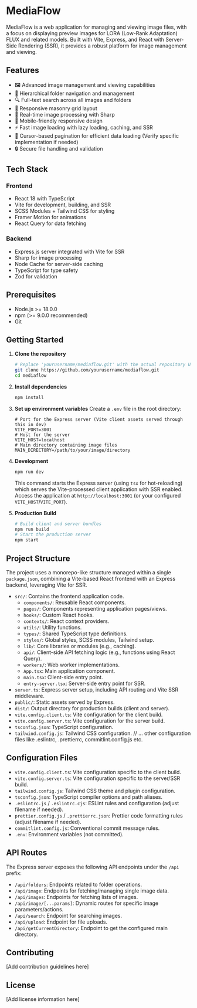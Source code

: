 # MediaFlow

MediaFlow is a web application for managing and viewing image files, with a focus on displaying preview images for LORA (Low-Rank Adaptation) FLUX and related models. Built with Vite, Express, and React with Server-Side Rendering (SSR), it provides a robust platform for image management and viewing.

## Features

- 🖼️ Advanced image management and viewing capabilities
- 📁 Hierarchical folder navigation and management
- 🔍 Full-text search across all images and folders
- 🎨 Responsive masonry grid layout
- 🔄 Real-time image processing with Sharp
- 📱 Mobile-friendly responsive design
- ⚡ Fast image loading with lazy loading, caching, and SSR
- 🎯 Cursor-based pagination for efficient data loading (Verify specific implementation if needed)
- 🔒 Secure file handling and validation

## Tech Stack

### Frontend

- React 18 with TypeScript
- Vite for development, building, and SSR
- SCSS Modules + Tailwind CSS for styling
- Framer Motion for animations
- React Query for data fetching

### Backend

- Express.js server integrated with Vite for SSR
- Sharp for image processing
- Node Cache for server-side caching
- TypeScript for type safety
- Zod for validation

## Prerequisites

- Node.js >= 18.0.0
- npm (>= 9.0.0 recommended)
- Git

## Getting Started

1. **Clone the repository**

   ```bash
   # Replace 'yourusername/mediaflow.git' with the actual repository URL if different
   git clone https://github.com/yourusername/mediaflow.git
   cd mediaflow
   ```

2. **Install dependencies**

   ```bash
   npm install
   ```

3. **Set up environment variables**
   Create a `.env` file in the root directory:

   ```env
   # Port for the Express server (Vite client assets served through this in dev)
   VITE_PORT=3001
   # Host for the server
   VITE_HOST=localhost
   # Main directory containing image files
   MAIN_DIRECTORY=/path/to/your/image/directory
   ```

4. **Development**

   ```bash
   npm run dev
   ```

   This command starts the Express server (using `tsx` for hot-reloading) which serves the Vite-processed client application with SSR enabled. Access the application at `http://localhost:3001` (or your configured `VITE_HOST`/`VITE_PORT`).

5. **Production Build**
   ```bash
   # Build client and server bundles
   npm run build
   # Start the production server
   npm start
   ```

## Project Structure

The project uses a monorepo-like structure managed within a single `package.json`, combining a Vite-based React frontend with an Express backend, leveraging Vite for SSR.

- `src/`: Contains the frontend application code.
  - `components/`: Reusable React components.
  - `pages/`: Components representing application pages/views.
  - `hooks/`: Custom React hooks.
  - `contexts/`: React context providers.
  - `utils/`: Utility functions.
  - `types/`: Shared TypeScript type definitions.
  - `styles/`: Global styles, SCSS modules, Tailwind setup.
  - `lib/`: Core libraries or modules (e.g., caching).
  - `api/`: Client-side API fetching logic (e.g., functions using React Query).
  - `workers/`: Web worker implementations.
  - `App.tsx`: Main application component.
  - `main.tsx`: Client-side entry point.
  - `entry-server.tsx`: Server-side entry point for SSR.
- `server.ts`: Express server setup, including API routing and Vite SSR middleware.
- `public/`: Static assets served by Express.
- `dist/`: Output directory for production builds (client and server).
- `vite.config.client.ts`: Vite configuration for the client build.
- `vite.config.server.ts`: Vite configuration for the server build.
- `tsconfig.json`: TypeScript configuration.
- `tailwind.config.js`: Tailwind CSS configuration.
  // ... other configuration files like .eslintrc, .prettierrc, commitlint.config.js etc.

## Configuration Files

- `vite.config.client.ts`: Vite configuration specific to the client build.
- `vite.config.server.ts`: Vite configuration specific to the server/SSR build.
- `tailwind.config.js`: Tailwind CSS theme and plugin configuration.
- `tsconfig.json`: TypeScript compiler options and path aliases.
- `.eslintrc.js` / `.eslintrc.cjs`: ESLint rules and configuration (adjust filename if needed).
- `prettier.config.js` / `.prettierrc.json`: Prettier code formatting rules (adjust filename if needed).
- `commitlint.config.js`: Conventional commit message rules.
- `.env`: Environment variables (not committed).

## API Routes

The Express server exposes the following API endpoints under the `/api` prefix:

- `/api/folders`: Endpoints related to folder operations.
- `/api/image`: Endpoints for fetching/managing single image data.
- `/api/images`: Endpoints for fetching lists of images.
- `/api/image/[...params]`: Dynamic routes for specific image parameters/actions.
- `/api/search`: Endpoint for searching images.
- `/api/upload`: Endpoint for file uploads.
- `/api/getCurrentDirectory`: Endpoint to get the configured main directory.

## Contributing

[Add contribution guidelines here]

## License

[Add license information here]
